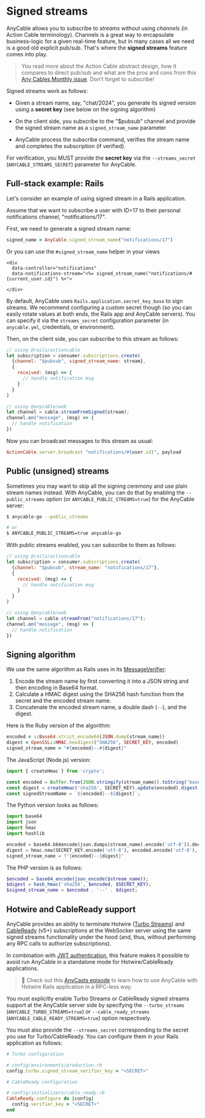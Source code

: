 # Signed streams

AnyCable allows you to subscribe to _streams_ without using _channels_ (in Action Cable terminology). Channels is a great way to encapsulate business-logic for a given real-time feature, but in many cases all we need is a good old explicit pub/sub. That's where the **signed streams** feature comes into play.

> You read more about the Action Cable abstract design, how it compares to direct pub/sub and what are the pros and cons from this [Any Cables Monthly issue](https://anycable.substack.com/p/any-cables-monthly-18). Don't forget to subscribe!

Signed streams work as follows:

- Given a stream name, say, "chat/2024", you generate its signed version using a **secret key** (see below on the signing algorithm)

- On the client side, you subscribe to the "$pubsub" channel and provide the signed stream name as a `signed_stream_name` parameter

- AnyCable process the subscribe command, verifies the stream name and completes the subscription (if verified).

For verification, you MUST provide the **secret key** via the `--streams_secret` (`ANYCABLE_STREAMS_SECRET`) parameter for AnyCable.

## Full-stack example: Rails

Let's consider an example of using signed stream in a Rails application.

Assume that we want to subscribe a user with ID=17 to their personal notifications channel, "notifications/17".

First, we need to generate a signed stream name:

```ruby
signed_name = AnyCable.signed_stream_name("notifications/17")
```

Or you can use the `#signed_stream_name` helper in your views

```erb
<div
  data-controller="notifications"
  data-notifications-stream="<%= signed_stream_name("notifications/#{current_user.id}") %>">

</div>
```

By default, AnyCable uses `Rails.application.secret_key_base` to sign streams. We recommend configuring a custom secret though (so you can easily rotate values at both ends, the Rails app and AnyCable servers). You can specify it via the `streams_secret` configuration parameter (in `anycable.yml`, credentials, or environment).

Then, on the client side, you can subscribe to this stream as follows:

```js
// using @rails/actioncable
let subscription = consumer.subscriptions.create(
  {channel: "$pubsub", signed_stream_name: stream},
  {
    received: (msg) => {
      // handle notification msg
    }
  }
)

// using @anycable/web
let channel = cable.streamFromSigned(stream);
channel.on("message", (msg) => {
  // handle notification
})
```

Now you can broadcast messages to this stream as usual:

```ruby
ActionCable.server.broadcast "notifications/#{user.id}", payload
```

## Public (unsigned) streams

Sometimes you may want to skip all the signing ceremony and use plain stream names instead. With AnyCable, you can do that by enabling the `--public_streams` option (or `ANYCABLE_PUBLIC_STREAMS=true`) for the AnyCable server:

```sh
$ anycable-go --public_streams

# or
$ ANYCABLE_PUBLIC_STREAMS=true anycable-go
```

With public streams enabled, you can subscribe to them as follows:

```js
// using @rails/actioncable
let subscription = consumer.subscriptions.create(
  {channel: "$pubsub", stream_name: "notifications/17"},
  {
    received: (msg) => {
      // handle notification msg
    }
  }
)

// using @anycable/web
let channel = cable.streamFrom("notifications/17");
channel.on("message", (msg) => {
  // handle notification
})
```

## Signing algorithm

We use the same algorithm as Rails uses in its [MessageVerifier](https://api.rubyonrails.org/v7.1.3/classes/ActiveSupport/MessageVerifier.html):

1. Encode the stream name by first converting it into a JSON string and then encoding in Base64 format.
1. Calculate a HMAC digest using the SHA256 hash function from the secret and the encoded stream name.
1. Concatenate the encoded stream name, a double dash (`--`), and the digest.

Here is the Ruby version of the algorithm:

```ruby
encoded = ::Base64.strict_encode64(JSON.dump(stream_name))
digest = OpenSSL::HMAC.hexdigest("SHA256", SECRET_KEY, encoded)
signed_stream_name = "#{encoded}--#{digest}"
```

The JavaScript (Node.js) version:

```js
import { createHmac } from 'crypto';

const encoded = Buffer.from(JSON.stringify(stream_name)).toString('base64');
const digest = createHmac('sha256', SECRET_KEY).update(encoded).digest('hex');
const signedStreamName = `${encoded}--${digest}`;
```

The Python version looks as follows:

```python
import base64
import json
import hmac
import hashlib

encoded = base64.b64encode(json.dumps(stream_name).encode('utf-8')).decode('utf-8')
digest = hmac.new(SECRET_KEY.encode('utf-8'), encoded.encode('utf-8'), hashlib.sha256).hexdigest()
signed_stream_name = f"{encoded}--{digest}"
```

The PHP version is as follows:

```php
$encoded = base64_encode(json_encode($stream_name));
$digest = hash_hmac('sha256', $encoded, $SECRET_KEY);
$signed_stream_name = $encoded . '--' . $digest;
```

## Hotwire and CableReady support

AnyCable provides an ability to terminate Hotwire ([Turbo Streams](https://turbo.hotwired.dev/handbook/streams)) and [CableReady](https://cableready.stimulusreflex.com) (v5+) subscriptions at the WebSocker server using the same signed streams functionality under the hood (and, thus, without performing any RPC calls to authorize subscriptions).

In combination with [JWT authentication](./jwt_identification.md), this feature makes it possible to avoid run AnyCable in a standalone mode for Hotwire/CableReady applications.

> 🎥 Check out this [AnyCasts episode](https://anycable.io/blog/anycasts-rails-7-hotwire-and-anycable/) to learn how to use AnyCable with Hotwire Rails application in a RPC-less way.

You must explicitly enable Turbo Streams or CableReady signed streams support at the AnyCable server side by specifying the `--turbo_streams` (`ANYCABLE_TURBO_STREAMS=true`) or `--cable_ready_streams` (`ANYCABLE_CABLE_READY_STREAMS=true`) option respectively.

You must also provide the `--streams_secret` corresponding to the secret you use for Turbo/CableReady. You can configure them in your Rails application as follows:

```ruby
# Turbo configuration

# config/environments/production.rb
config.turbo.signed_stream_verifier_key = "<SECRET>"

# CableReady configuration

# config/initializers/cable_ready.rb
CableReady.configure do |config|
  config.verifier_key = "<SECRET>"
end
```
